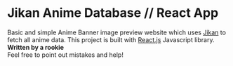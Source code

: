 # Jikan Anime Database // React App

Basic and simple Anime Banner image preview website which uses [Jikan](https://jikan.moe/) to fetch all anime data. This project is built with [React.js](https://reactjs.org/) Javascript library. <br><b>Written by a rookie</b> <br>
Feel free to point out mistakes and help!
